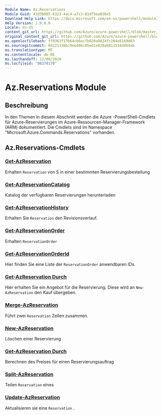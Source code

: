 ```yaml
---
Module Name: Az.Reservations
Module Guid: 43d3b085-6323-4ac4-a7c3-81d75ea036e5
Download Help Link: https://docs.microsoft.com/en-us/powershell/module/az.reservations
Help Version: 1.0.0.0
Locale: en-US
content_git_url: https://github.com/Azure/azure-powershell/blob/master/src/Reservations/Reservations/help/Az.Reservations.md
original_content_git_url: https://github.com/Azure/azure-powershell/blob/master/src/Reservations/Reservations/help/Az.Reservations.md
ms.openlocfilehash: ff9361f17b64cb0acfb820a9824fc284e8169d03
ms.sourcegitcommit: 04221336bc9eed46c05ed1e828a6811534d4b4ab
ms.translationtype: MT
ms.contentlocale: de-DE
ms.lasthandoff: 12/08/2020
ms.locfileid: "98370178"
---
```

# Az.Reservations Module
## Beschreibung
In den Themen in diesem Abschnitt werden die Azure -PowerShell-Cmdlets für Azure-Reservierungen im Azure-Ressourcen-Manager-Framework (ARM) dokumentiert. Die Cmdlets sind im Namespace "Microsoft.Azure.Commands.Reservations" vorhanden.

## Az.Reservations-Cmdlets
### [Get-AzReservation](Get-AzReservation.md)
Erhalten `Reservation` von S in einer bestimmten Reservierungsbestellung

### [Get-AzReservationCatalog](Get-AzReservationCatalog.md)
Katalog der verfügbaren Reservierungen herunterladen

### [Get-AzReservationHistory](Get-AzReservationHistory.md)
Erhalten Sie `Reservation` den Revisionsverlauf.

### [Get-AzReservationOrder](Get-AzReservationOrder.md)
Erhalten `ReservationOrder`

### [Get-AzReservationOrderId](Get-AzReservationOrderId.md)
Hier finden Sie eine Liste der `ReservationOrder` anwendbaren IDs.

### [Get-AzReservation Durch](Get-AzReservationQuote.md)
Hier erhalten Sie ein Angebot für die Reservierung. Diese wird an `New-AzReservation` den Kauf übergeben.

### [Merge-AzReservation](Merge-AzReservation.md)
Führt zwei `Reservation` Zellen zusammen.

### [New-AzReservation](New-AzReservation.md)
Löschen einer Reservierung

### [Get-AzReservation Durch](Get-AzReservationQuote.md)
Berechnen des Preises für einen Reservierungsauftrag

### [Split-AzReservation](Split-AzReservation.md)
Teilen `Reservation` eines

### [Update-AzReservation](Update-AzReservation.md)
Aktualisieren sie eine `Reservation` .


